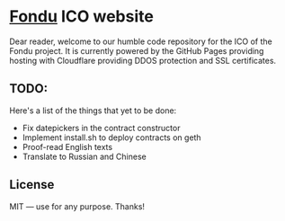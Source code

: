 # [Fondu](https://fondu.io) ICO website
Dear reader, welcome to our humble code repository for the ICO of the Fondu project. It is currently powered by the GitHub Pages providing hosting with Cloudflare providing DDOS protection and SSL certificates.

## TODO:
Here's a list of the things that yet to be done:
* Fix datepickers in the contract constructor
* Implement install.sh to deploy contracts on geth
* Proof-read English texts
* Translate to Russian and Chinese

## License
MIT — use for any purpose. Thanks!